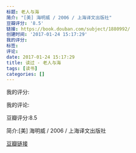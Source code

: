 ```yaml
---
标题: 老人与海
简介: "[美] 海明威 / 2006 / 上海译文出版社"
豆瓣评分: '8.5'
链接: https://book.douban.com/subject/1880992/
创建时间: '2017-01-24 15:17:29'
我的评分:
标签:
评论:
date: 2017-01-24 15:17:29
title: 读过 - 老人与海
tags: [读书]
categories: []
---
```


我的评分:

我的评论:

豆瓣评分:8.5

简介:[美] 海明威 / 2006 / 上海译文出版社

[豆瓣链接](https://book.douban.com/subject/1880992/)

